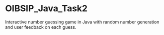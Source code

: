 # OIBSIP_Java_Task2
Interactive number guessing game in Java with random number generation and user feedback on each guess.
